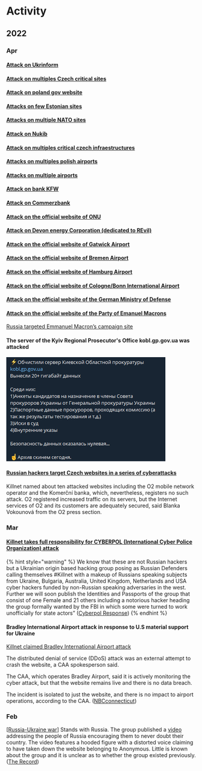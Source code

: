 # Activity

## 2022

### Apr

#### [Attack on Ukrinform](https://t.me/killnet\_hacking/191)

#### [Attack on multiples Czech critical sites](https://t.me/killnet\_hacking/186)

#### [Attack on poland gov website](https://t.me/killnet\_hacking/173)

#### [Attacks on few Estonian sites](https://t.me/killnet\_hacking/163)

#### [Attacks on multiple NATO sites](https://t.me/killnet\_hacking/160)

#### [Attack on Nukib](https://t.me/killnet\_hacking/151)

#### [Attack on multiples critical czech infraestructures](https://t.me/killnet\_hacking/140)

#### [Attacks on multiples polish airports](https://t.me/killnet\_hacking/132)

#### [Attacks on multiple airports](https://t.me/killnet\_hacking/129)

#### [Attack on bank KFW](https://t.me/killnet\_hacking/128)

#### [Attack on Commerzbank](https://t.me/killnet\_hacking/127)

#### [Attack on the official website of ONU](https://t.me/killnet\_hacking/122)

#### [Attack on Devon energy Corporation (dedicated to REvil)](https://t.me/killnet\_hacking/119)

#### [Attack on the official website of Gatwick Airport](https://t.me/killnet\_hacking/116)

#### [Attack on the official website of Bremen Airport](https://t.me/killnet\_hacking/113)

#### [Attack on the official website of Hamburg Airport](https://t.me/killnet\_hacking/112)

#### [Attack on the official website of Cologne/Bonn International Airport](https://t.me/killnet\_hacking/110)

#### [Attack on the official website of the German Ministry of Defense](https://t.me/killnet\_hacking/109)

#### [Attack on the official website of the Party of Emanuel Macrons](https://t.me/killnet\_hacking/101)

[Russia targeted Emmanuel Macron’s campaign site](https://taketonews.com/russia-targeted-emmanuel-macrons-campaign-site/)

#### The server of the Kyiv Regional Prosecutor's Office kobl.gp.gov.ua was attacked

![](<../.gitbook/assets/image (1).png>)



#### [Russian hackers target Czech websites in a series of cyberattacks](https://www.expats.cz/czech-news/article/pro-russian-hackers-target-czech-websites-in-a-series-of-attacks)

Killnet named about ten attacked websites including the O2 mobile network operator and the Komerční banka, which, nevertheless, registers no such attack. O2 registered increased traffic on its servers, but the Internet services of O2 and its customers are adequately secured, said Blanka Vokounová from the O2 press section.

### Mar

#### [Killnet takes full responsibility for CYBERPOL (International Cyber Police Organization) attack](https://t.me/killnet\_hacking/77)

{% hint style="warning" %}
We know that these are not Russian hackers but a Ukrainian origin based hacking group posing as Russian Defenders calling themselves #Killnet with a makeup of Russians speaking subjects from Ukraine, Bulgaria, Australia, United Kingdom, Netherlands and USA cyber hackers funded by non-Russian speaking adversaries in the west. Further we will soon publish the Identities and Passports of the group that consist of one Female and 21 others including a notorious hacker heading the group formally wanted by the FBI in which some were turned to work unofficially for state actors” ([Cyberpol Response](https://www.cyberpol.info/2022/04/03/cyberpol-hack-press-notice-killnet/))
{% endhint %}

#### Bradley International Airport attack in response to U.S material support for Ukraine

[Killnet claimed Bradley International Airport attack](https://t.me/killnet\_hacking/70)

The distributed denial of service (DDoS) attack was an external attempt to crash the website, a CAA spokesperson said.

The CAA, which operates Bradley Airport, said it is actively monitoring the cyber attack, but that the website remains live and there is no data breach.

The incident is isolated to just the website, and there is no impact to airport operations, according to the CAA. ([NBCconnecticut](https://www.nbcconnecticut.com/news/local/bradley-airport-website-suffers-cyber-attack/2750473/))

### Feb

\[[Russia-Ukraine war](../campaigns/russia-ukraine-war/)] Stands with Russia. The group published a [video](https://twitter.com/Cyberknow20/status/1499349570890842113) addressing the people of Russia encouraging them to never doubt their country. The video features a hooded figure with a distorted voice claiming to have taken down the website belonging to Anonymous. Little is known about the group and it is unclear as to whether the group existed previously.  ([The Record](https://therecord.media/russia-or-ukraine-hacking-groups-take-sides/?msclkid=235244a7ba6611ec92f21c9bd3b8ee49))

